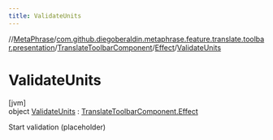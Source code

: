 ```yaml
---
title: ValidateUnits
---
```

//[MetaPhrase](../../../../../index.html)/[com.github.diegoberaldin.metaphrase.feature.translate.toolbar.presentation](../../../index.html)/[TranslateToolbarComponent](../../index.html)/[Effect](../index.html)/[ValidateUnits](index.html)



# ValidateUnits



[jvm]\
object [ValidateUnits](index.html) : [TranslateToolbarComponent.Effect](../index.html)

Start validation (placeholder)


